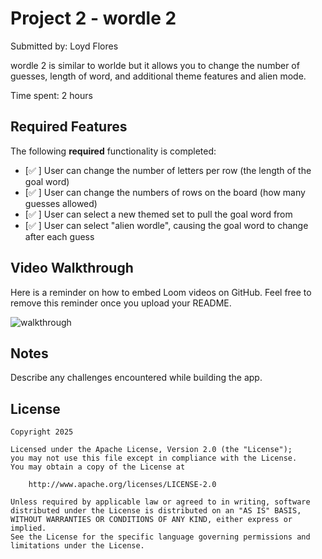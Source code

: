 # Project 2 - wordle 2

Submitted by: Loyd Flores

wordle 2 is similar to worlde but it allows you to change the number of guesses, length of word, and additional theme features and alien mode.

Time spent: 2 hours

## Required Features

The following **required** functionality is completed:

- [✅ ] User can change the number of letters per row (the length of the goal word)
- [✅ ] User can change the numbers of rows on the board (how many guesses allowed)
- [✅ ] User can select a new themed set to pull the goal word from
- [✅ ] User can select "alien wordle", causing the goal word to change after each guess


## Video Walkthrough

Here is a reminder on how to embed Loom videos on GitHub. Feel free to remove this reminder once you upload your README. 

![walkthrough](objects/wordle.gif) 

## Notes

Describe any challenges encountered while building the app.

## License

    Copyright 2025

    Licensed under the Apache License, Version 2.0 (the "License");
    you may not use this file except in compliance with the License.
    You may obtain a copy of the License at

        http://www.apache.org/licenses/LICENSE-2.0

    Unless required by applicable law or agreed to in writing, software
    distributed under the License is distributed on an "AS IS" BASIS,
    WITHOUT WARRANTIES OR CONDITIONS OF ANY KIND, either express or implied.
    See the License for the specific language governing permissions and
    limitations under the License.
